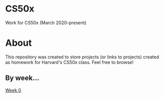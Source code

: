 # CS50x
Work for CS50x (March 2020-present)


About
=====

This repository was created to store projects (or links to projects) created as homework for Harvard's CS50x class.  Feel free to browse!

By week...
----------
[Week 0](/Week0)

